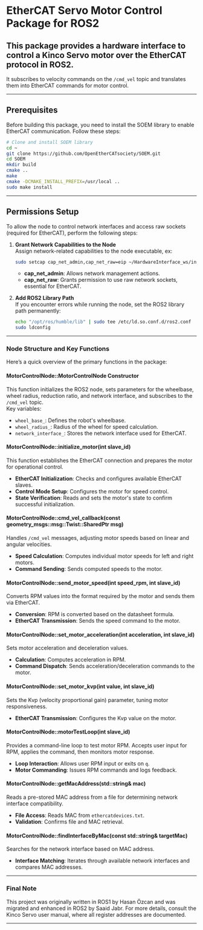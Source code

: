 # EtherCAT Servo Motor Control Package for ROS2

This package provides a hardware interface to control a Kinco Servo motor over the EtherCAT protocol in ROS2.
---
It subscribes to velocity commands on the `/cmd_vel` topic and translates them into EtherCAT commands for motor control.

---

## Prerequisites

Before building this package, you need to install the SOEM library to enable EtherCAT communication. Follow these steps:

```bash
# Clone and install SOEM library
cd ~
git clone https://github.com/OpenEtherCATsociety/SOEM.git
cd SOEM
mkdir build
cmake ..
make
cmake -DCMAKE_INSTALL_PREFIX=/usr/local ..
sudo make install
```

---

## Permissions Setup

To allow the node to control network interfaces and access raw sockets (required for EtherCAT), perform the following steps:

1. **Grant Network Capabilities to the Node**  
   Assign network-related capabilities to the node executable, ex:
   ```bash
   sudo setcap cap_net_admin,cap_net_raw=eip ~/HardwareInterface_ws/install/ethercat_servo_control/lib/ethercat_servo_control/motor_control_node
   ```
   - **cap_net_admin**: Allows network management actions.
   - **cap_net_raw**: Grants permission to use raw network sockets, essential for EtherCAT.

2. **Add ROS2 Library Path**  
   If you encounter errors while running the node, set the ROS2 library path permanently:
   ```bash
   echo "/opt/ros/humble/lib" | sudo tee /etc/ld.so.conf.d/ros2.conf
   sudo ldconfig
   ```

---

### Node Structure and Key Functions
Here’s a quick overview of the primary functions in the package:

#### **MotorControlNode::MotorControlNode Constructor**

This function initializes the ROS2 node, sets parameters for the wheelbase, wheel radius, reduction ratio, and network interface, and subscribes to the `/cmd_vel` topic.  
Key variables:
- `wheel_base_`: Defines the robot's wheelbase.
- `wheel_radius_`: Radius of the wheel for speed calculation.
- `network_interface_`: Stores the network interface used for EtherCAT.

#### **MotorControlNode::initialize_motor(int slave_id)**

This function establishes the EtherCAT connection and prepares the motor for operational control.
- **EtherCAT Initialization**: Checks and configures available EtherCAT slaves.
- **Control Mode Setup**: Configures the motor for speed control.
- **State Verification**: Reads and sets the motor's state to confirm successful initialization.

#### **MotorControlNode::cmd_vel_callback(const geometry_msgs::msg::Twist::SharedPtr msg)**

Handles `/cmd_vel` messages, adjusting motor speeds based on linear and angular velocities.
- **Speed Calculation**: Computes individual motor speeds for left and right motors.
- **Command Sending**: Sends computed speeds to the motor.

#### **MotorControlNode::send_motor_speed(int speed_rpm, int slave_id)**

Converts RPM values into the format required by the motor and sends them via EtherCAT.
- **Conversion**: RPM is converted based on the datasheet formula.
- **EtherCAT Transmission**: Sends the speed command to the motor.

#### **MotorControlNode::set_motor_acceleration(int acceleration, int slave_id)**

Sets motor acceleration and deceleration values.
- **Calculation**: Computes acceleration in RPM.
- **Command Dispatch**: Sends acceleration/deceleration commands to the motor.

#### **MotorControlNode::set_motor_kvp(int value, int slave_id)**

Sets the Kvp (velocity proportional gain) parameter, tuning motor responsiveness.
- **EtherCAT Transmission**: Configures the Kvp value on the motor.

#### **MotorControlNode::motorTestLoop(int slave_id)**

Provides a command-line loop to test motor RPM. Accepts user input for RPM, applies the command, then monitors motor response.
- **Loop Interaction**: Allows user RPM input or exits on `q`.
- **Motor Commanding**: Issues RPM commands and logs feedback.

#### **MotorControlNode::getMacAddress(std::string& mac)**

Reads a pre-stored MAC address from a file for determining network interface compatibility.
- **File Access**: Reads MAC from `ethercatdevices.txt`.
- **Validation**: Confirms file and MAC retrieval.

#### **MotorControlNode::findInterfaceByMac(const std::string& targetMac)**

Searches for the network interface based on MAC address.
- **Interface Matching**: Iterates through available network interfaces and compares MAC addresses.

---

### Final Note

 This project was originally written in ROS1 by Hasan Özcan and was migrated and enhanced in ROS2 by Saaid Jabr. 
 For more details, consult the Kinco Servo user manual, where all register addresses are documented. 

--- 


